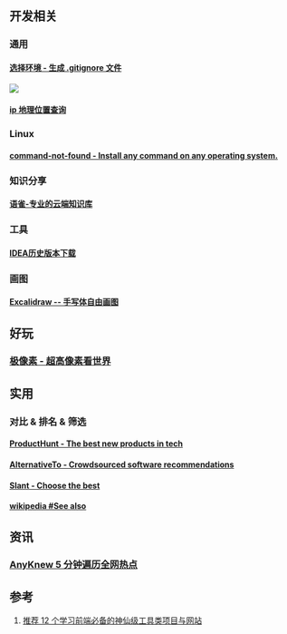 ﻿## 开发相关
### 通用
#### [选择环境 - 生成 .gitignore 文件](https://www.gitignore.io/)
![](https://picgo-notes.oss-cn-beijing.aliyuncs.com/img/gitignore.io.png)

#### [ip 地理位置查询](https://www.geolocation.com/)



### Linux

#### [command-not-found - Install any command on any operating system.](https://command-not-found.com/)



### 知识分享
#### [语雀-专业的云端知识库](https://www.yuque.com/)



###  工具

#### [IDEA历史版本下载](https://www.jetbrains.com/zh-cn/idea/download/other.html)



### 画图
#### [Excalidraw -- 手写体自由画图](https://excalidraw.com/)




## 好玩
### [极像素 - 超高像素看世界](https://www.sigoo.com/)



## 实用

### 对比 & 排名 & 筛选
#### [ProductHunt - The best new products in tech](https://www.producthunt.com/)
#### [AlternativeTo - Crowdsourced software recommendations](https://alternativeto.net/)
#### [Slant - Choose the best](https://www.slant.co/)
#### [wikipedia #See also](https://en.wikipedia.org/wiki/SSH_(Secure_Shell)#See_also)



## 资讯

### [AnyKnew 5 分钟遍历全网热点](https://www.anyknew.com/#/)



## 参考

1. [推荐 12 个学习前端必备的神仙级工具类项目与网站](https://www.jianshu.com/p/65fdb38e3b2a)